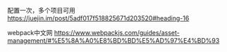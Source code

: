 配置一次，多个项目可用
https://juejin.im/post/5adf017f518825671d203520#heading-16

webpack中文网
https://www.webpackjs.com/guides/asset-management/#%E5%8A%A0%E8%BD%BD%E5%AD%97%E4%BD%93

